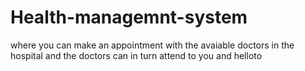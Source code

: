 # Health-managemnt-system
where you can make an appointment with the avaiable doctors in the hospital and the doctors can in turn attend to you and
 helloto
